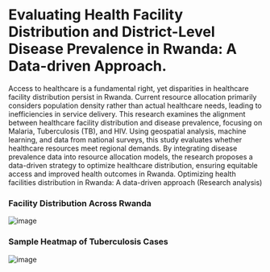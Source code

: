 # Evaluating Health Facility Distribution and District-Level Disease Prevalence in Rwanda: A Data-driven Approach.
Access to healthcare is a fundamental right, yet disparities in healthcare facility distribution persist in Rwanda. Current resource allocation primarily considers population density rather than actual healthcare needs, leading to inefficiencies in service delivery. This research examines the alignment between healthcare facility distribution and disease prevalence, focusing on Malaria, Tuberculosis (TB), and HIV. Using geospatial analysis, machine learning, and data from national surveys, this study evaluates whether healthcare resources meet regional demands. By integrating disease prevalence data into resource allocation models, the research proposes a data-driven strategy to optimize healthcare distribution, ensuring equitable access and improved health outcomes in Rwanda. Optimizing health facilities distribution in Rwanda: A data-driven approach (Research analysis)

### Facility Distribution Across Rwanda
![image](https://github.com/user-attachments/assets/9ee81b5c-1574-4950-a593-9a0bcb2fe997)

### Sample Heatmap of Tuberculosis Cases
![image](https://github.com/user-attachments/assets/498c5df3-c3d7-4eef-8b95-e7d1d894f86b)

